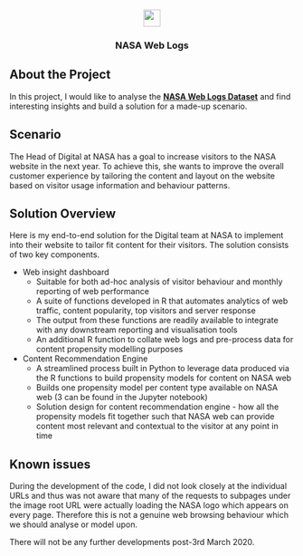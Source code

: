 <br />
<p align="center">
  <a href="https://github.com/hklchung/Short-Project-NASA-Web-Logs">
    <img src="https://upload.wikimedia.org/wikipedia/commons/thumb/e/e5/NASA_logo.svg/1200px-NASA_logo.svg.png" height="30">
  </a>

  <h3 align="center">NASA Web Logs</h3>

  </p>
</p>

## About the Project

In this project, I would like to analyse the <a href="http://opensource.indeedeng.io/imhotep/docs/sample-data/"><strong>NASA Web Logs Dataset</strong></a> and find interesting insights and build a solution for a made-up scenario. 

## Scenario

The Head of Digital at NASA has a goal to increase visitors to the NASA website in the next year. To achieve this, she wants to improve the overall customer experience by tailoring the content and layout on the website based on visitor usage information and behaviour patterns.

## Solution Overview

Here is my end-to-end solution for the Digital team at NASA to implement into their website to tailor fit content for their visitors. The solution consists of two key components.
* Web insight dashboard
  * Suitable for both ad-hoc analysis of visitor behaviour and monthly reporting of web performance
  * A suite of functions developed in R that automates analytics of web traffic, content popularity, top visitors and server response
  * The output from these functions are readily available to integrate with any downstream reporting and visualisation tools
  * An additional R function to collate web logs and pre-process data for content propensity modelling purposes
* Content Recommendation Engine
  * A streamlined process built in Python to leverage data produced via the R functions to build propensity models for content on NASA web
  * Builds one propensity model per content type available on NASA web (3 can be found in the Jupyter notebook)
  * Solution design for content recommendation engine - how all the propensity models fit together such that NASA web can provide content most relevant and contextual to the visitor at any point in time

## Known issues

During the development of the code, I did not look closely at the individual URLs and thus was not aware that many of the requests to subpages under the image root URL were actually loading the NASA logo which appears on every page. Therefore this is not a genuine web browsing behaviour which we should analyse or model upon.

There will not be any further developments post-3rd March 2020.
